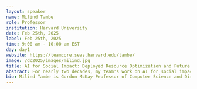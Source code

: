 ```yaml
---
layout: speaker
name: Milind Tambe
role: Professor
institution: Harvard University
date: Feb 25th, 2025
label: Feb 25th, 2025
time: 9:00 am - 10:00 am EST
day: day1
website: https://teamcore.seas.harvard.edu/tambe/
image: /dc2025/images/milind.jpg
title: AI for Social Impact: Deployed Resource Optimization and Future Acceleration with Foundation Models
abstract: For nearly two decades, my team's work on AI for social impact (AI4SI) has focused on optimizing limited resources in public health, conservation, public safety, and other critical areas. I will highlight recent results from our deployed work in India on using bandit algorithms to improve effectiveness of  the world's two largest mobile health programs for maternal and child care that have served millions of beneficiaries. Additionally, I will briefly discuss our previous work on influence maximization for HIV prevention among youth experiencing homelessness in Los Angeles. Deploying end-to-end AI4SI systems pipeline requires us to repeat three steps of understanding stakeholders' resource allocation challenges, building a tailored model and testing in the field. I'll share initial results on how we can leverage foundation models and LLMs to dramatically accelerate this AI4SI process.
bio: Milind Tambe is Gordon McKay Professor of Computer Science and Director of Center for Research on Computation and Society at Harvard University; concurrently, he is also Principal Scientist and Director for "AI for Social Good" at Google Deepmind.  Prof. Tambe and his team have developed pioneering AI systems that deliver real-world impact in public health (e.g., maternal and child health), public safety, and wildlife conservation. He is recipient of the AAAI  Award for Artificial Intelligence for the Benefit of Humanity, AAAI Feigenbaum Prize, IJCAI John McCarthy Award,    AAAI Robert S. Engelmore Memorial Lecture Award, AAMAS ACM Autonomous Agents Research Award, INFORMS  Wagner prize for excellence in Operations Research practice, Military Operations Research Society Rist Prize, Columbus Fellowship Foundation Homeland security award and commendations and certificates of appreciation from the US Coast Guard, the Federal Air Marshals Service and airport police at the city of Los Angeles.  He is a fellow of AAAI and ACM.
---
```

